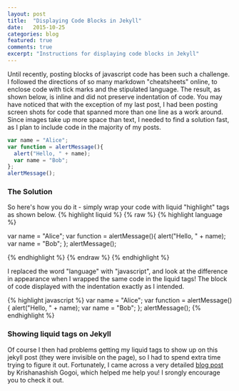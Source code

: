 ```yaml
---
layout: post
title:  "Displaying Code Blocks in Jekyll"
date:   2015-10-25
categories: blog
featured: true
comments: true
excerpt: "Instructions for displaying code blocks in Jekyll"
---
```


Until recently, posting blocks of javascript code has been such a challenge. I followed the directions of so many markdown "cheatsheets" online, to enclose code with tick marks and the stipulated language. The result, as shown below, is inline and did not preserve indentation of code. You may have noticed that with the exception of my last post, I had been posting screen shots for code that spanned more than one line as a work around. Since images take up more space than text, I needed to find a solution fast, as I plan to include code in the majority of my posts.

``` javascript
var name = "Alice";
var function = alertMessage(){
  alert("Hello, " + name);
  var name = "Bob";
};
alertMessage();
```

### The Solution
So here's how you do it - simply wrap your code with liquid "highlight" tags as shown below.
{% highlight liquid %}
{%  raw %}
{% highlight language %}

var name = "Alice";
var function = alertMessage(){
  alert("Hello, " + name);
  var name = "Bob";
};
alertMessage();

{% endhighlight %}
{% endraw  %}
{% endhighlight %}


I replaced the word "language" with "javascript", and look at the difference in appearance when I wrapped the same code in the liquid tags! The block of code displayed with the indentation exactly as I intended.

{% highlight javascript %}
var name = "Alice";
var function = alertMessage(){
  alert("Hello, " + name);
  var name = "Bob";
};
alertMessage();
{% endhighlight %}

### Showing liquid tags on Jekyll
Of course I then had problems getting my liquid tags to show up on this jekyll post (they were invisible on the page), so I had to spend extra time trying to figure it out. Fortunately, I came across a very detailed [blog post](http://fatpixels.me/programming/displaying-liquid-tags-in-jekyll/) by Krishanashish Gogoi, which helped me help you! I srongly encourage you to check it out.